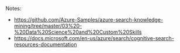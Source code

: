

Notes:

* https://github.com/Azure-Samples/azure-search-knowledge-mining/tree/master/03%20-%20Data%20Science%20and%20Custom%20Skills
* https://docs.microsoft.com/en-us/azure/search/cognitive-search-resources-documentation
